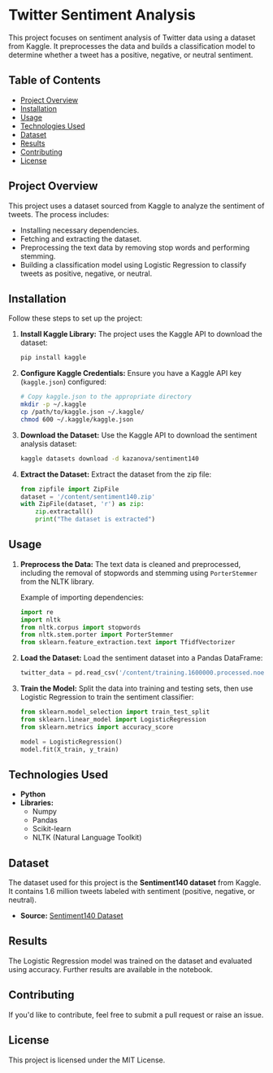 # Twitter Sentiment Analysis

This project focuses on sentiment analysis of Twitter data using a dataset from Kaggle. It preprocesses the data and builds a classification model to determine whether a tweet has a positive, negative, or neutral sentiment.

## Table of Contents

- [Project Overview](#project-overview)
- [Installation](#installation)
- [Usage](#usage)
- [Technologies Used](#technologies-used)
- [Dataset](#dataset)
- [Results](#results)
- [Contributing](#contributing)
- [License](#license)

## Project Overview

This project uses a dataset sourced from Kaggle to analyze the sentiment of tweets. The process includes:

- Installing necessary dependencies.
- Fetching and extracting the dataset.
- Preprocessing the text data by removing stop words and performing stemming.
- Building a classification model using Logistic Regression to classify tweets as positive, negative, or neutral.

## Installation

Follow these steps to set up the project:

1. **Install Kaggle Library:**
   The project uses the Kaggle API to download the dataset:
   ```bash
   pip install kaggle
   ```

2. **Configure Kaggle Credentials:**
   Ensure you have a Kaggle API key (`kaggle.json`) configured:
   ```bash
   # Copy kaggle.json to the appropriate directory
   mkdir -p ~/.kaggle
   cp /path/to/kaggle.json ~/.kaggle/
   chmod 600 ~/.kaggle/kaggle.json
   ```

3. **Download the Dataset:**
   Use the Kaggle API to download the sentiment analysis dataset:
   ```bash
   kaggle datasets download -d kazanova/sentiment140
   ```

4. **Extract the Dataset:**
   Extract the dataset from the zip file:
   ```python
   from zipfile import ZipFile
   dataset = '/content/sentiment140.zip'
   with ZipFile(dataset, 'r') as zip:
       zip.extractall()
       print("The dataset is extracted")
   ```

## Usage

1. **Preprocess the Data:**
   The text data is cleaned and preprocessed, including the removal of stopwords and stemming using `PorterStemmer` from the NLTK library.
   
   Example of importing dependencies:
   ```python
   import re
   import nltk
   from nltk.corpus import stopwords
   from nltk.stem.porter import PorterStemmer
   from sklearn.feature_extraction.text import TfidfVectorizer
   ```

2. **Load the Dataset:**
   Load the sentiment dataset into a Pandas DataFrame:
   ```python
   twitter_data = pd.read_csv('/content/training.1600000.processed.noemoticon.csv', encoding='ISO-8859-1')
   ```

3. **Train the Model:**
   Split the data into training and testing sets, then use Logistic Regression to train the sentiment classifier:
   ```python
   from sklearn.model_selection import train_test_split
   from sklearn.linear_model import LogisticRegression
   from sklearn.metrics import accuracy_score

   model = LogisticRegression()
   model.fit(X_train, y_train)
   ```

## Technologies Used

- **Python**
- **Libraries:**
  - Numpy
  - Pandas
  - Scikit-learn
  - NLTK (Natural Language Toolkit)

## Dataset

The dataset used for this project is the **Sentiment140 dataset** from Kaggle. It contains 1.6 million tweets labeled with sentiment (positive, negative, or neutral).

- **Source:** [Sentiment140 Dataset](https://www.kaggle.com/datasets/kazanova/sentiment140)

## Results

The Logistic Regression model was trained on the dataset and evaluated using accuracy. Further results are available in the notebook.

## Contributing

If you'd like to contribute, feel free to submit a pull request or raise an issue.

## License

This project is licensed under the MIT License.


